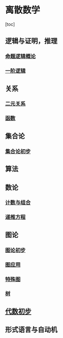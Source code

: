 # 离散数学



[toc]

## 逻辑与证明，推理



### [命题逻辑概论](命题逻辑概论.md)

### [一阶逻辑](一阶逻辑.md)





## 关系



### [二元关系](二元关系.md)

### [函数](函数.md)



## 集合论



### [集合论初步](集合论初步.md)



## 算法



## 数论



### [计数与组合](计数与组合.md)

### [递推方程](递推方程.md)





## 图论



### [图论初步](图论初步.md)

### [图应用](图应用.md)

### [特殊图](特殊图.md)

### [树](树.md)



## [代数初步](代数初步.md)

## 形式语言与自动机









